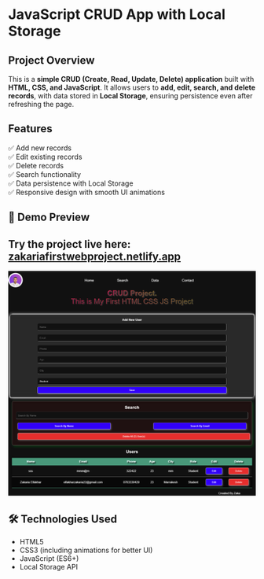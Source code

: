 #  JavaScript CRUD App with Local Storage

##  Project Overview
This is a **simple CRUD (Create, Read, Update, Delete) application** built with **HTML, CSS, and JavaScript**. It allows users to **add, edit, search, and delete records**, with data stored in **Local Storage**, ensuring persistence even after refreshing the page.

##  Features
✅ Add new records  
✅ Edit existing records  
✅ Delete records  
✅ Search functionality  
✅ Data persistence with Local Storage  
✅ Responsive design with smooth UI animations  

## 🎥 Demo Preview
**Try the project live here:** [zakariafirstwebproject.netlify.app](https://zakariafirstwebproject.netlify.app/)  
---
![Project Screenshot](Images/ProjectImage.png)


## 🛠️ Technologies Used
- HTML5  
- CSS3 (including animations for better UI)  
- JavaScript (ES6+)  
- Local Storage API  
